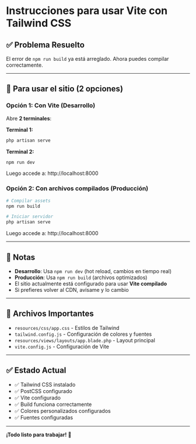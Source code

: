 # Instrucciones para usar Vite con Tailwind CSS

## ✅ Problema Resuelto

El error de `npm run build` ya está arreglado. Ahora puedes compilar correctamente.

---

## 🚀 Para usar el sitio (2 opciones)

### Opción 1: Con Vite (Desarrollo)

Abre **2 terminales**:

**Terminal 1:**
```bash
php artisan serve
```

**Terminal 2:**
```bash
npm run dev
```

Luego accede a: http://localhost:8000

### Opción 2: Con archivos compilados (Producción)

```bash
# Compilar assets
npm run build

# Iniciar servidor
php artisan serve
```

Luego accede a: http://localhost:8000

---

## 📝 Notas

- **Desarrollo**: Usa `npm run dev` (hot reload, cambios en tiempo real)
- **Producción**: Usa `npm run build` (archivos optimizados)
- El sitio actualmente está configurado para usar **Vite compilado**
- Si prefieres volver al CDN, avísame y lo cambio

---

## 🎨 Archivos Importantes

- `resources/css/app.css` - Estilos de Tailwind
- `tailwind.config.js` - Configuración de colores y fuentes
- `resources/views/layouts/app.blade.php` - Layout principal
- `vite.config.js` - Configuración de Vite

---

## ✅ Estado Actual

- ✅ Tailwind CSS instalado
- ✅ PostCSS configurado
- ✅ Vite configurado
- ✅ Build funciona correctamente
- ✅ Colores personalizados configurados
- ✅ Fuentes configuradas

---

**¡Todo listo para trabajar!** 🎉
